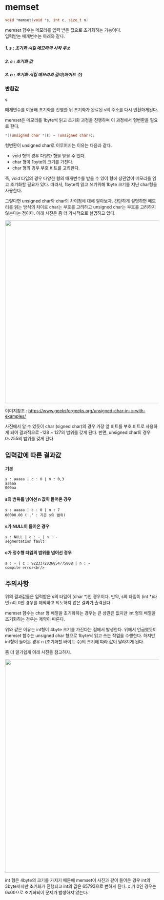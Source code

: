# memset
```c
void *memset(void *s, int c, size_t n)
```

memset 함수는 메모리를 입력 받은 값으로 초기화하는 기능이다.<br/>
입력받는 매개변수는 아래와 같다.<br/>

##### 1. s : 초기화 시킬 메모리의 시작 주소
##### 2. c : 초기화 값
##### 3. n : 초기화 시킬 메모리의 길이(바이트 수)

### 반환값
s<br/>

매개변수를 이용해 초기화를 진행한 뒤 초기화가 완료된 s의 주소를 다시 반환하게된다.<br/>

memset은 메모리를 1byte씩 읽고 초기화 과정을 진행하며 이 과정에서 형변환을 필요로 한다.
```c
*((unsigned char *)s) = (unsigned char)c;
```
형변환이 unsigned char로 이루어지는 이유는 다음과 같다.

- void 형의 경우 다양한 형을 받을 수 있다.
- char 형이 1byte의 크기를 가진다.
- char 형의 경우 부호 비트를 고려한다.

즉, void 타입의 경우 다양한 형의 매개변수를 받을 수 있어 형에 상관없이 메모리를 읽고 초기화할 필요가 있다. 따라서, 1byte씩 읽고 쓰기위해 1byte 크기를 지닌 char형을 사용한다.

그렇다면 unsigned char와 char의 차이점에 대해 알아보자. 간단하게 설명하면 메모리를 읽는 방식의 차이로 char는 부호를 고려하고 unsigned char는 부호를 고려하지 않는다는 점이다. 아래 사진은 좀 더 가시적으로 설명하고 있다.<br/>
<p align="center">
  <img src = "https://user-images.githubusercontent.com/48250370/103212492-3e834880-494e-11eb-8f03-836c4b3e3489.png" width="600">
</p>

이미지참조 : https://www.geeksforgeeks.org/unsigned-char-in-c-with-examples/<br/>

사진에서 알 수 있듯이 char (signed char)의 경우 가장 앞 비트를 부호 비트로 사용하게 되어 결과적으로 -128 ~ 127의 범위를 갖게 된다. 반면, unsigned char의 경우 0~255의 범위를 갖게 된다.

## 입력값에 따른 결과값
#### 기본
```
s : aaaaa | c : 0 | n : 0,3
aaaaa
000aa
```
#### s의 범위를 넘어선 n 값이 들어온 경우
```
s : aaaaa | c : 0 | n : 7
00000.00 ('.' : 기존 s의 범위)
```
#### s가 NULL이 들어온 경우
```
s : NULL | c : - | n : -
segmentation fault
```
#### c가 정수형 타입의 범위를 넘어선 경우
```
s : - | c : 9223372036854775808 | n : -
compile error<br/>
```
## 주의사항
위의 결과값들은 입력받은 s의 타입이 (char &#42;)인 경우이다. 만약, s의 타입이 (int &#42;)라면 n이 0인 경우를 제외하고 의도하지 않은 결과가 출력된다.<br/>

memset 함수는 char 형 배열을 초기화하는 경우는 큰 상관은 없지만 int 형의 배열을 초기화하는 경우는 제약이 따른다.<br/>

위와 같은 이유는 int형이 4byte 크기를 가진다는 점에서 발생한다. 위에서 언급했듯이 memset 함수는 unsigned char 형으로 1byte씩 읽고 쓰는 작업을 수행한다. 하지만 int형이 들어온 경우 n (초기화할 바이트 수)의 크기에 따라 값이 달라지게 된다.<br/>

좀 더 알기쉽게 아래 사진을 참고하자.

<p align="center">
  <img src = "https://user-images.githubusercontent.com/48250370/103215363-7a221080-4956-11eb-9b18-1d55a0217956.png" width="700">
</p>

int 형은 4byte의 크기를 가지기 때문에 memset이 사진과 같이 들어온 경우 int의 3byte까지만 초기화가 진행되고 int의 값은 65793으로 변하게 된다. c 가 0인 경우는 0x00으로 초기화되어 문제가 발생하지 않는다.<br/>
